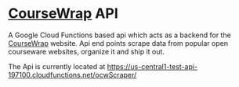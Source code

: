 # [CourseWrap](http://www.coursewrap.io) API

A Google Cloud Functions based api which acts as a backend for the [CourseWrap](http://www.coursewrap.io) website. Api end points scrape data from popular open courseware websites, organize it and ship it out. 

The Api is currently located at 
https://us-central1-test-api-197100.cloudfunctions.net/ocwScraper/

